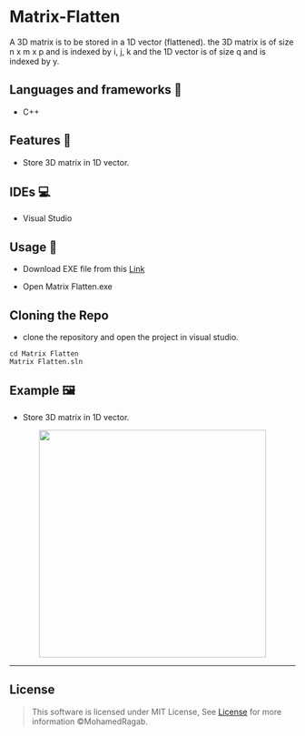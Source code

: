 # Matrix-Flatten
A 3D matrix is to be stored in a 1D vector (flattened). the 3D matrix is of size n x m x p and is indexed by i, j, k and the 1D vector is of size q and is indexed by y.
## Languages and frameworks 📑
* C++ 
## Features 🥇
* Store 3D matrix in 1D vector.
## IDEs 💻
* Visual Studio
## Usage 🚀

* Download EXE file from this [Link](https://github.com/MohamedRagaab/Matrix-Flatten/tree/main/Matrix%20Flatten/x64/Release)

* Open Matrix Flatten.exe

## Cloning the Repo 
* clone the repository and open the project in visual studio.
```
cd Matrix Flatten
Matrix Flatten.sln
```

## Example 🖼️

* Store 3D matrix in 1D vector.
<div align='center'>
<img height="400px" src="https://user-images.githubusercontent.com/38363762/169400863-5eae85d5-0cc5-4aef-b04b-eead1bf6fe87.png">
<hr/>
</div>

## License

> This software is licensed under MIT License, See [License](https://github.com/MohamedRagaab/Matrix-Flatten/blob/main/LICENSE) for more information ©MohamedRagab.

